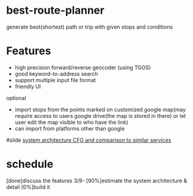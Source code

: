 # best-route-planner
generate best(shortest) path or trip with given stops and conditions

# Features
* high precision forward/reverse geocoder (using TGOS)
* good keyword-to-address search
* support multiple input file format
* friendly UI

optional
* import stops from the points marked on customized google map(may require access to users google drive(the map is stored in there) or let user edit the map visible to who have the link)
* can import from platforms other than google

#slide
[system architecture CFG and comparison to similar services](http://slides.com/spff/deck-1/fullscreen)

#  schedule
[done]discuss the features 3/9-
[90%]estimate the system architecture & detail
[0%]build it
